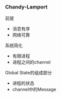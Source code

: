 ### Chandy-Lamport

前提

- 消息有序
- 网络可靠

系统简化

- 有限进程
- 进程之间的channel

Global State的组成部分

- 进程的状态
- channel中的Message



